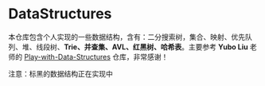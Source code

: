 # DataStructures

本仓库包含个人实现的一些数据结构，含有：二分搜索树，集合、映射、优先队列、堆、线段树、**Trie、并查集、AVL、红黑树、哈希表**。主要参考 **Yubo Liu** 老师的 [Play-with-Data-Structures](https://github.com/liuyubobobo/Play-with-Data-Structures) 仓库，非常感谢！

注意：标黑的数据结构正在实现中